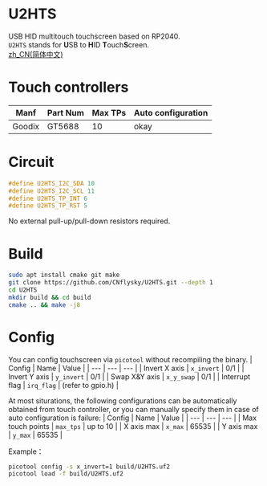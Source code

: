 # U2HTS
USB HID multitouch touchscreen based on RP2040.  
`U2HTS` stands for **U**SB to **H**ID **T**ouch**S**creen.  
[zh_CN(简体中文)](./README_zh.md)

# Touch controllers
| Manf | Part Num | Max TPs | Auto configuration |
| --- | --- | --- | --- |
| Goodix | GT5688 | 10 | okay |

# Circuit
```c
#define U2HTS_I2C_SDA 10
#define U2HTS_I2C_SCL 11
#define U2HTS_TP_INT 6
#define U2HTS_TP_RST 5
```
No external pull-up/pull-down resistors required.  

# Build
```bash
sudo apt install cmake git make
git clone https://github.com/CNflysky/U2HTS.git --depth 1
cd U2HTS
mkdir build && cd build
cmake .. && make -j8
```

# Config
You can config touchscreen via `picotool` without recompiling the binary.
| Config | Name | Value |
| --- | --- | --- |
| Invert X axis | `x_invert` | 0/1 |
| Invert Y axis | `y_invert` | 0/1 |
| Swap X&Y axis | `x_y_swap` | 0/1 |
| Interrupt flag | `irq_flag` | (refer to gpio.h) |

At most siturations, the following configurations can be automatically obtained from touch controller, or you can manually specify them in case of auto configuration is failure: 
| Config | Name | Value |
| --- | --- | --- |
| Max touch points | `max_tps` | up to 10 |
| X axis max | `x_max` | 65535 |
| Y axis max | `y_max` | 65535 |

Example：
```bash
picotool config -s x_invert=1 build/U2HTS.uf2
picotool load -f build/U2HTS.uf2
```